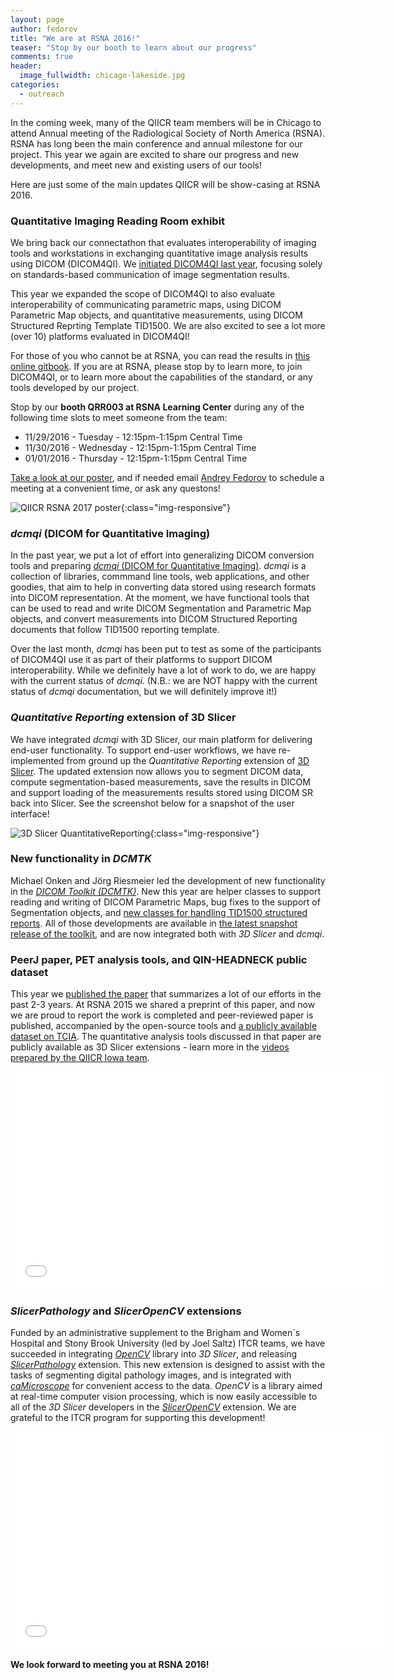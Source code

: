 ```yaml
---
layout: page
author: fedorov
title: "We are at RSNA 2016!"
teaser: "Stop by our booth to learn about our progress"
comments: true
header:
  image_fullwidth: chicago-lakeside.jpg
categories:
  - outreach
---
```


In the coming week, many of the QIICR team members will be in Chicago to attend
Annual meeting of the Radiological Society of North America (RSNA). RSNA has long
been the main conference and annual milestone for our project. This year we again are
excited to share our progress and new developments, and meet new and existing users
of our tools!

Here are just some of the main updates QIICR will be show-casing at RSNA 2016.

### Quantitative Imaging Reading Room exhibit

We bring back our connectathon
that evaluates interoperability of imaging tools and workstations in exchanging
quantitative image analysis results using DICOM (DICOM4QI). We [initiated DICOM4QI
last year][1], focusing solely on standards-based communication of image segmentation results.

This year we expanded the scope of DICOM4QI to also evaluate interoperability of
communicating parametric maps, using DICOM Parametric Map objects, and quantitative
measurements, using DICOM Structured Reprting Template TID1500. We are also excited
to see a lot more (over 10) platforms evaluated in DICOM4QI!

For those of you who cannot be at RSNA, you can read the results in [this online gitbook][2].
If you are at RSNA, please stop by to learn more, to join DICOM4QI, or to learn more about
the capabilities of the standard, or any tools developed by our project.

Stop by our **booth QRR003 at RSNA Learning Center** 
during any of the following time slots to meet someone from the team:

* 11/29/2016 - Tuesday - 12:15pm-1:15pm Central Time
* 11/30/2016 - Wednesday - 12:15pm-1:15pm Central Time
* 01/01/2016 - Thursday - 12:15pm-1:15pm Central Time

[Take a look at our poster][8], and if needed email [Andrey Fedorov][3] to schedule a meeting at
a convenient time, or ask any questons!

![QIICR RSNA 2017 poster](https://raw.githubusercontent.com/QIICR/rsna2016-qirr-dicom4qi/master/images/QIICR-RSNA2016-poster.jpg){:class="img-responsive"}

### *dcmqi* (DICOM for Quantitative Imaging)

In the past year, we put a lot of effort into generalizing DICOM conversion tools and
preparing [*dcmqi* (DICOM for Quantitative Imaging)][4]. *dcmqi* is a collection of libraries,
commmand line tools, web applications, and other goodies, that aim to help in converting
data stored using research formats into DICOM representation. At the moment, we have functional
tools that can be used to read and write DICOM Segmentation and Parametric Map objects, and convert
measurements into DICOM Structured Reporting documents that follow TID1500 reporting template.

Over the last month, *dcmqi* has been put to test as some of the participants of DICOM4QI use it
as part of their platforms to support DICOM interoperability. While we definitely have a lot of work to
do, we are happy with the current status of *dcmqi*. (N.B.: we are NOT happy with the current status of
  *dcmqi* documentation, but we will definitely improve it!)

### *Quantitative Reporting* extension of 3D Slicer

We have integrated *dcmqi* with 3D Slicer, our main platform for delivering end-user functionality.
To support end-user workflows, we have re-implemented from ground up the *Quantitative Reporting* extension
of [3D Slicer][9]. The updated extension now allows you to segment DICOM data, compute segmentation-based
measurements, save the results in DICOM and support loading of the measurements results stored using DICOM SR
back into Slicer. See the screenshot below for a snapshot of the user interface!

![3D Slicer QuantitativeReporting](https://www.slicer.org/w/images/f/fe/QuantitativeReporting-screenshot.jpg){:class="img-responsive"}

### New functionality in *DCMTK*

Michael Onken and Jörg Riesmeier led the development of new functionality in the [*DICOM Toolkit (DCMTK)*][10].
New this year are helper classes to support reading and writing of DICOM Parametric Maps, bug fixes to the support
of Segmentation objects, and [new classes for handling TID1500 structured reports][12]. All of those developments
are available in [the latest snapshot release of the toolkit][11], and are now integrated both with *3D Slicer* and *dcmqi*.

### PeerJ paper, PET analysis tools, and QIN-HEADNECK public dataset

This year we [published the paper][5] that summarizes a lot of our efforts in the past 2-3 years. At RSNA 2015
we shared a preprint of this paper, and now we are proud to report the work is completed and peer-reviewed
paper is published, accompanied by the open-source tools and [a publicly available dataset on TCIA][6]. The
quantitative analysis tools discussed in that paper are publicly available as 3D Slicer extensions - learn
more in the [videos prepared by the QIICR Iowa team][7].

<iframe width='600' height='350' src='//www.youtube.com/embed/_JXxFSa_vzc' frameborder='0' allowfullscreen></iframe>

### *SlicerPathology* and *SlicerOpenCV* extensions

Funded by an administrative supplement to the Brigham and Women`s Hospital and Stony
Brook University (led by Joel Saltz) ITCR teams, we have succeeded in integrating [*OpenCV*][13] library into
*3D Slicer*, and releasing [*SlicerPathology*][15] extension. This new extension is designed
to assist with the tasks of segmenting digital pathology images, and is integrated with
[*caMicroscope*][14] for convenient access to the data. *OpenCV* is a library aimed at real-time
computer vision processing, which is now easily accessible to all of the *3D Slicer* developers
in the [*SlicerOpenCV*][16] extension. 
We are grateful to the ITCR program for supporting this development!

<iframe width='600' height='350' src='//www.youtube.com/embed/n6RtJoU9nGQ' frameborder='0' allowfullscreen></iframe>

**We look forward to meeting you at RSNA 2016!**

[1]: https://dx.doi.org/10.6084/m9.figshare.1619877.v1
[2]: https://fedorov.gitbooks.io/rsna2016-qirr-dicom4qi/content/
[3]: https://fedorov.github.io
[4]: https://github.com/qiicr/dcmqi
[5]: https://peerj.com/articles/2057/
[6]: https://wiki.cancerimagingarchive.net/display/Public/QIN-HEADNECK
[7]: http://qin.iibi.uiowa.edu
[8]: https://goo.gl/h5WDzz
[9]: http://slicer.org
[10]: http://dcmtk.org
[11]: https://blog.jriesmeier.com/2016/11/17th-dcmtk-snapshot-361/
[12]: https://blog.jriesmeier.com/2016/02/dicom-structured-reporting-revisited/
[13]: http://opencv.org
[14]: http://imaging.cci.emory.edu/phone/
[15]: wiki.slicer.org/slicerWiki/index.php/Documentation/Nightly/Extensions/SlicerPathology
[16]: https://www.slicer.org/wiki/Documentation/Nightly/Extensions/SlicerOpenCV
